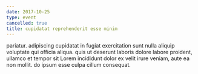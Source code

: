 ```yaml
---
date: 2017-10-25
type: event
cancelled: true
title: cupidatat reprehenderit esse minim
---
```

pariatur. adipiscing cupidatat in fugiat exercitation sunt nulla aliquip voluptate qui officia aliqua. quis ut deserunt laboris dolore labore proident, ullamco et tempor sit Lorem incididunt dolor ex velit irure veniam, aute ea non mollit. do ipsum esse culpa cillum consequat.